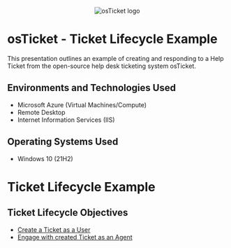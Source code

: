 <p align="center">
<img src="https://i.imgur.com/Clzj7Xs.png" alt="osTicket logo"/>
</p>

<h1>osTicket - Ticket Lifecycle Example</h1>
This presentation outlines an example of creating and responding to a Help Ticket from the open-source help desk ticketing system osTicket.<br />


<h2>Environments and Technologies Used</h2>

- Microsoft Azure (Virtual Machines/Compute)
- Remote Desktop
- Internet Information Services (IIS)

<h2>Operating Systems Used </h2>

- Windows 10</b> (21H2)


# Ticket Lifecycle Example


<h2>Ticket Lifecycle Objectives</h2>

- [Create a Ticket as a User](https://github.com/BryanEAtherton/Create-a-Ticket/tree/main)
- [Engage with created Ticket as an Agent](https://github.com/BryanEAtherton/Engage-with-created-Ticket-as-an-Agent/tree/main)
